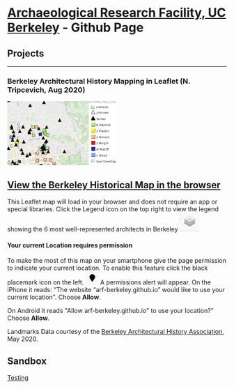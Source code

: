 # [Archaeological Research Facility, UC Berkeley](http://arf.berkeley.edu) - Github Page

## Projects
---
### Berkeley Architectural History Mapping in Leaflet (N. Tripcevich, Aug 2020)
<a href="https://arf-berkeley.github.io/berkeleyana/arch/index.html"><img src="images/landmarks1.PNG" width="250" title="Map sample image" alt="Berkeley map">

View the **[Berkeley Historical Map in the browser](https://arf-berkeley.github.io/berkeleyana/arch/index.html)**
---
This Leaflet map will load in your browser and does not require an app or special libraries. 
Click the Legend icon on the top right to view the legend showing the 6 most well-represented architects in Berkeley ![](images/leaflet_legend.png)
#### Your current Location requires permission
To make the most of this map on your smartphone give the page permission to indicate your current location. To enable this feature click the black placemark icon on the left.  ![](images/leaflet_location.png)
A permissions alert will appear. 
On the iPhone it reads: “The website “arf-berkeley.github.io” would like to use your current location". Choose **Allow**.

On Android it reads "Allow arf-berkeley.github.io" to use your location?" Choose **Allow**.

Landmarks Data courtesy of the  [Berkeley Architectural History Association](http://berkeleyheritage.com/berkeley_landmarks/all_landmarks.html), May 2020.

## Sandbox

<a href="https://arf-berkeley.github.io/berkeleyana/README.md">Testing</a>
